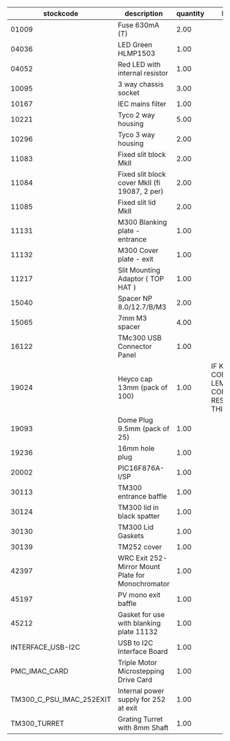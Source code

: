 |stockcode|description|quantity|location|
|---------|-----------|--------|--------|
|01009|Fuse 630mA (T)|2.00||
|04036|LED Green HLMP1503|1.00||
|04052|Red LED with internal resistor|1.00||
|10095|3 way chassis socket|3.00||
|10167|IEC mains filter|1.00||
|10221|Tyco 2 way housing|5.00||
|10296|Tyco 3 way housing|2.00||
|11083|Fixed slit block MkII|2.00||
|11084|Fixed slit block cover MkII (fi 19087, 2 per)|2.00||
|11085|Fixed slit lid MkII|2.00||
|11131|M300 Blanking plate - entrance|1.00||
|11132|M300 Cover plate - exit|1.00||
|11217|Slit Mounting Adaptor ( TOP HAT )|1.00||
|15040|Spacer NP 8.0/12.7/B/M3|2.00||
|15065|7mm M3 spacer|4.00||
|16122|TMc300 USB Connector Panel|1.00||
|19024|Heyco cap 13mm (pack of 100)|1.00|IF KIT CONTAINS LEMO CONNECTOR- RESTOCK THIS ITEM. |
|19093|Dome Plug 9.5mm (pack of 25)|1.00||
|19236|16mm hole plug|1.00||
|20002|PIC16F876A-I/SP|1.00||
|30113|TM300 entrance baffle|1.00||
|30124|TM300 lid in black spatter|1.00||
|30130|TM300 Lid Gaskets|1.00||
|30139|TM252 cover|1.00||
|42397|WRC Exit 252-Mirror Mount Plate for Monochromator|1.00||
|45197|PV mono exit baffle|1.00||
|45212|Gasket for use with blanking plate 11132|1.00||
|INTERFACE_USB-I2C|USB to I2C Interface Board|1.00||
|PMC_IMAC_CARD|Triple Motor Microstepping Drive Card|1.00||
|TM300_C_PSU_IMAC_252EXIT|Internal power supply for 252 at exit|1.00||
|TM300_TURRET|Grating Turret with 8mm Shaft|1.00||
